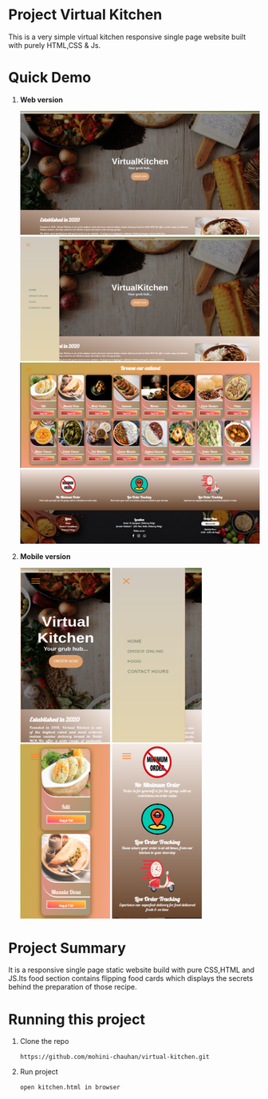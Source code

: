 # Project Virtual Kitchen
This is a very simple virtual kitchen responsive single page website built with purely HTML,CSS & Js.
# Quick Demo
1. **Web version**

    <img src="Demo/landing.png"/>
    <img src="Demo/navbar'.png"/>
    <img src="Demo/product.png"/>
    <img src="Demo/feature.png"/>

2. **Mobile version**

    <img src="Demo/landing_mob.png"  height="350" width="180px"/>
    <img src="Demo/nav_mob.png" height="350px" width="180px" />
    <img src="Demo/product_mob.png" height="350px" width="180px" />
    <img src="Demo/feature_mob.png" height="350px" width="180px" />


# Project Summary
It is a responsive single page static website build with pure CSS,HTML and JS.Its food section contains flipping food cards which displays the secrets behind the preparation of those recipe.

# Running this project
1. Clone the repo
    ```
    https://github.com/mohini-chauhan/virtual-kitchen.git
    ```
2. Run project
    ```
    open kitchen.html in browser
    ```
    

